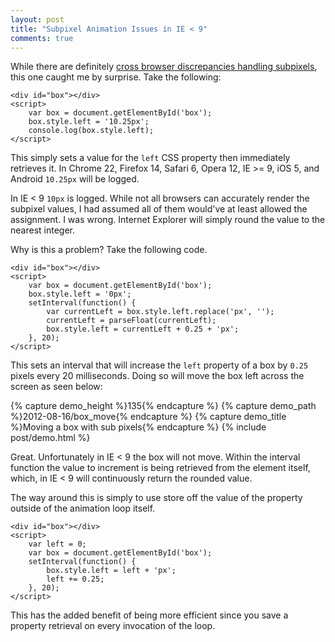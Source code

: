 ```yaml
---
layout: post
title: "Subpixel Animation Issues in IE < 9"
comments: true
---
```


While there are definitely [cross browser discrepancies handling subpixels](http://ejohn.org/blog/sub-pixel-problems-in-css/), this one caught me by surprise.  Take the following:

<pre class="language-markup"><code class="language-markup">&lt;div id="box"&gt;&lt;/div&gt;
&lt;script&gt;
    var box = document.getElementById('box');
    box.style.left = '10.25px';
    console.log(box.style.left);
&lt;/script&gt;
</code></pre>

This simply sets a value for the `left` CSS property then immediately retrieves it.  In Chrome 22, Firefox 14, Safari 6, Opera 12, IE >= 9, iOS 5, and Android `10.25px` will be logged.

In IE < 9 `10px` is logged.  While not all browsers can accurately render the subpixel values, I had assumed all of them would've at least allowed the assignment.  I was wrong.  Internet Explorer will simply round the value to the nearest integer.

Why is this a problem?  <!--more-->Take the following code.

<pre class="language-markup"><code class="language-markup">&lt;div id="box"&gt;&lt;/div&gt;
&lt;script&gt;
    var box = document.getElementById('box');
    box.style.left = '0px';
    setInterval(function() {
        var currentLeft = box.style.left.replace('px', '');
        currentLeft = parseFloat(currentLeft);
        box.style.left = currentLeft + 0.25 + 'px';
    }, 20);
&lt;/script&gt;
</code></pre>

This sets an interval that will increase the `left` property of a box by `0.25` pixels every 20 milliseconds.  Doing so will move the box left across the screen as seen below:

{% capture demo_height %}135{% endcapture %}
{% capture demo_path %}2012-08-16/box_move{% endcapture %}
{% capture demo_title %}Moving a box with sub pixels{% endcapture %}
{% include post/demo.html %}

Great.  Unfortunately in IE < 9 the box will not move.  Within the interval function the value to increment is being retrieved from the element itself, which, in IE < 9 will continuously return the rounded value.

The way around this is simply to use store off the value of the property outside of the animation loop itself.

<pre class="language-markup"><code class="language-markup">&lt;div id="box"&gt;&lt;/div&gt;
&lt;script&gt;
    var left = 0;
    var box = document.getElementById('box');
    setInterval(function() {
        box.style.left = left + 'px';
        left += 0.25;
    }, 20);
&lt;/script&gt;
</code></pre>

This has the added benefit of being more efficient since you save a property retrieval on every invocation of the loop.

